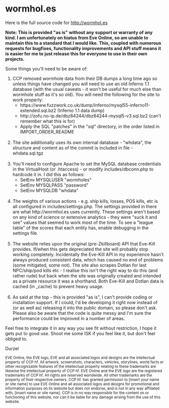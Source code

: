 wormhol.es
==========

Here is the full source code for http://wormhol.es

<strong>Note: This is provided "as is" without any support or warranty of any kind.  I am unfortunately on hiatus from Eve Online, so am unable to maintain this to a standard that I would like.  This, coupled with numerous requests for bugfixes, functionality improvements and API stuff means it is easier for me to just release this for everyone to use in their own projects.</strong>

Some things you'll need to be aware of:

<ol><li>CCP removed wormhole data from their DB dumps a long time ago so unless things have changed you will need to use an old Inferno 1.1 database (with the usual caveats - it won't be useful for much else than wormhole stuff as it's so old).  You will need the following for the site to work properly:
<ul><li>https://www.fuzzwork.co.uk/dump/Inferno/mysql55-inferno11-extended.sql.bz2 (Inferno 1.1 data dump)</li>
<li>http://zofu.no-ip.de/dbz84244/dbz84244-mysql5-v3.sql.bz2 (can't remember what this is for)</li><li>Apply the SQL "patches" in the "sql" directory, in the order listed in IMPORT_ORDER_README</li></ul></li><br/>
<li>The site additionally uses its own internal database - "whdata", the structure and content as of the commit is included in file - whdata.sql.tgz</li><br/>
<li>You'll need to configure Apache to set the MySQL database credentials in the VirtualHost (or .htaccess) - or modify includes/dbconn.php to hardcode it in.  I did this as follows:
<ul><li>SetEnv MYSQLUSER "wormholes"</li>
<li>SetEnv MYSQLPASS "password"</li>
<li>SetEnv MYSQLDB "whdata"</li></ul></li><br/>
<li>The weights of various actions - e.g. ship kills, losses, POS kills, etc is all configured in includes/settings.php.  The settings provided in there are what http://wormhol.es uses currently.  These settings aren't based on any kind of science or extensive analytics - they were "suck it and see" values that seemed to work most of the time.  To see a "league table" of the scores that each entity has, enable debugging in the settings file.</li><br/>
<li>The website relies upon the original (pre-Zkillboard) API that Eve-Kill provides.  If/when this gets depreciated the site will probably stop working completely.  Incidentally the Eve-Kill API in my experience hasn't always produced consistent data, which has caused no end of problems (some mitigated, some not).  The site also scrapes Dotlan for last NPC/ship/pod kills etc - I realise this isn't the right way to do this (and rather rude) but back when the site was originally created and intended as a private resource it was a shorthand.  Both Eve-Kill and Dotlan data is cached (in _cache) to prevent heavy usage.</li><br/>
<li>As said at the top - this is provided "as is", I can't provide coding or installation support.  If I could, I'd be developing it right now instead of (or as well as) releasing it into the public domain, so please don't ask.  Please also be aware that the code is quite messy and I'm sure the performance could be improved in a number of areas.</li></ol>

Feel free to integrate it in any way you see fit without restriction, I hope it gets put to good use.  Shoot me some ISK if you feel like it, but don't feel obliged to.

Durzel


<sub>EVE Online, the EVE logo, EVE and all associated logos and designs are the intellectual property of CCP hf. All artwork, screenshots, characters, vehicles, storylines, world facts or other recognizable features of the intellectual property relating to these trademarks are likewise the intellectual property of CCP hf. EVE Online and the EVE logo are the registered trademarks of CCP hf. All rights are reserved worldwide. All other trademarks are the property of their respective owners. CCP hf. has granted permission to [insert your name or site name] to use EVE Online and all associated logos and designs for promotional and information purposes on its website but does not endorse, and is not in any way affiliated with, [insert name or site name]. CCP is in no way responsible for the content on or functioning of this website, nor can it be liable for any damage arising from the use of this website.</sub>
